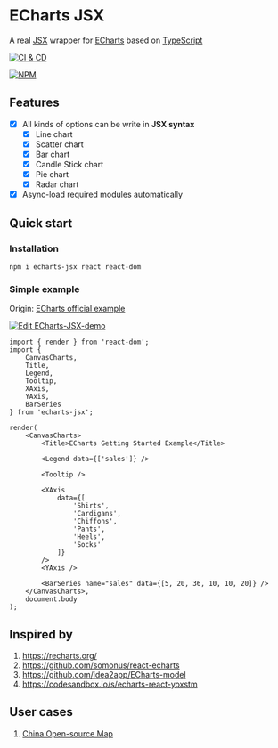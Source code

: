# ECharts JSX

A real [JSX][1] wrapper for [ECharts][2] based on [TypeScript][3]

[![CI & CD](https://github.com/idea2app/ECharts-JSX/actions/workflows/main.yml/badge.svg)][4]

[![NPM](https://nodei.co/npm/echarts-jsx.png?downloads=true&downloadRank=true&stars=true)][5]

## Features

-   [x] All kinds of options can be write in **JSX syntax**
    -   [x] Line chart
    -   [x] Scatter chart
    -   [x] Bar chart
    -   [x] Candle Stick chart
    -   [x] Pie chart
    -   [x] Radar chart
-   [x] Async-load required modules automatically

## Quick start

### Installation

```shell
npm i echarts-jsx react react-dom
```

### Simple example

Origin: [ECharts official example][6]

[![Edit ECharts-JSX-demo](https://codesandbox.io/static/img/play-codesandbox.svg)][7]

```tsx
import { render } from 'react-dom';
import {
    CanvasCharts,
    Title,
    Legend,
    Tooltip,
    XAxis,
    YAxis,
    BarSeries
} from 'echarts-jsx';

render(
    <CanvasCharts>
        <Title>ECharts Getting Started Example</Title>

        <Legend data={['sales']} />

        <Tooltip />

        <XAxis
            data={[
                'Shirts',
                'Cardigans',
                'Chiffons',
                'Pants',
                'Heels',
                'Socks'
            ]}
        />
        <YAxis />

        <BarSeries name="sales" data={[5, 20, 36, 10, 10, 20]} />
    </CanvasCharts>,
    document.body
);
```

## Inspired by

1. https://recharts.org/
2. https://github.com/somonus/react-echarts
3. https://github.com/idea2app/ECharts-model
4. https://codesandbox.io/s/echarts-react-yoxstm

## User cases

1. [China Open-source Map](https://test.kaiyuanshe.cn/organization/)

[1]: https://facebook.github.io/jsx/
[2]: https://echarts.apache.org/
[3]: https://www.typescriptlang.org/
[4]: https://github.com/idea2app/ECharts-JSX/actions/workflows/main.yml
[5]: https://nodei.co/npm/echarts-jsx/
[6]: https://echarts.apache.org/handbook/en/get-started/
[7]: https://codesandbox.io/s/echarts-jsx-demo-bouwsf?autoresize=1&fontsize=14&module=%2Fsrc%2FBar.tsx&theme=dark
